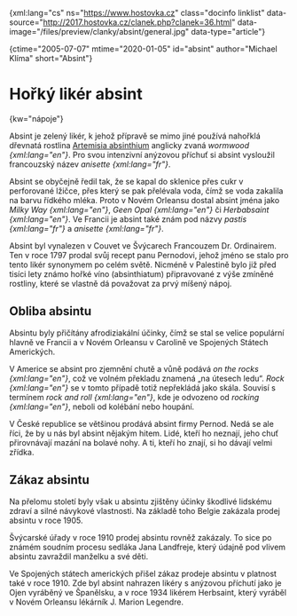 
{xml:lang="cs" ns="https://www.hostovka.cz" class="docinfo linklist" data-source="http://2017.hostovka.cz/clanek.php?clanek=36.html" data-image="/files/preview/clanky/absint/general.jpg" data-type="article"}

{ctime="2005-07-07" mtime="2020-01-05" id="absint" author="Michael Klíma" short="Absint"}

# Hořký likér absint

{kw="nápoje"}

Absint je zelený likér, k jehož přípravě se mimo jiné používá nahořklá dřevnatá rostlina [Artemisia absinthium][1] anglicky zvaná _wormwood {xml:lang="en"}_. Pro svou intenzivní anýzovou příchuť si absint vysloužil francouzský název _anisette {xml:lang="fr"}_.

Absint se obyčejně ředil tak, že se kapal do sklenice přes cukr v perforované lžičce, přes který se pak přelévala voda, čímž se voda zakalila na barvu řídkého mléka. Proto v Novém Orleansu dostal absint jména jako _Milky Way {xml:lang="en"}_, _Geen Opal {xml:lang="en"}_ či _Herbabsaint {xml:lang="en"}_. Ve Francii je absint také znám pod názvy _pastis {xml:lang="fr"}_ a _anisette {xml:lang="fr"}_.

Absint byl vynalezen v Couvet ve Švýcarech Francouzem Dr. Ordinairem. Ten v roce 1797 prodal svůj recept panu Pernodovi, jehož jméno se stalo pro tento likér synonymem po celém světě. Nicméně v Palestině bylo již před tisíci lety známo hořké víno (absinthiatum) připravované z výše zmíněné rostliny, které se vlastně dá považovat za prvý míšený nápoj.

## Obliba absintu

Absintu byly přičítány afrodiziakální účinky, čímž se stal se velice populární hlavně ve Francii a v Novém Orleansu v Carolině ve Spojených Státech Amerických.

V Americe se absint pro zjemnění chutě a vůně podává _on the rocks {xml:lang="en"}_, což ve volném překladu znamená „na útesech ledu“. _Rock {xml:lang="en"}_ se v tomto případě totiž nepřekládá jako skála. Souvisí s termínem _rock and roll {xml:lang="en"}_, kde je odvozeno od _rocking {xml:lang="en"}_, neboli od kolébání nebo houpání.

V České republice se většinou prodává absint firmy Pernod. Nedá se ale říci, že by u nás byl absint nějakým hitem. Lidé, kteří ho neznají, jeho chuť přirovnávají mazání na bolavé nohy. A ti, kteří ho znají, si ho dávají velmi zřídka.

## Zákaz absintu

Na přelomu století byly však u absintu zjištěny účinky škodlivé lidskému zdraví a silné návykové vlastnosti. Na základě toho Belgie zakázala prodej absintu v roce 1905.

Švýcarské úřady v roce 1910 prodej absintu rovněž zakázaly. To sice po známém soudním procesu sedláka Jana Landfreje, který údajně pod vlivem absintu zavraždil manželku a své děti.

Ve Spojených státech amerických přišel zákaz prodeje absintu v platnost také v roce 1910. Zde byl absint nahrazen likéry s anýzovou příchutí jako je Ojen vyráběný ve Španělsku, a v roce 1934 likérem Herbsaint, který vyráběl v Novém Orleansu lékárník J. Marion Legendre.

 [1]: https://en.wikipedia.org/wiki/Artemisia_absinthium

